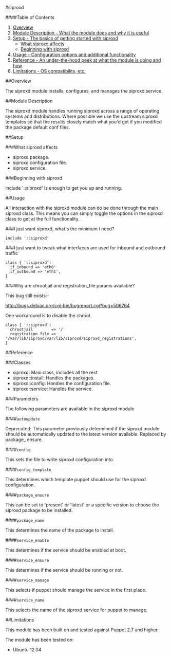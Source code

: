 #siproxd

####Table of Contents

1. [Overview](#overview)
2. [Module Description - What the module does and why it is useful](#module-description)
3. [Setup - The basics of getting started with siproxd](#setup)
    * [What siproxd affects](#what-siproxd-affects)
    * [Beginning with siproxd](#beginning-with-siproxd)
4. [Usage - Configuration options and additional functionality](#usage)
5. [Reference - An under-the-hood peek at what the module is doing and how](#reference)
5. [Limitations - OS compatibility, etc.](#limitations)

##Overview

The siproxd module installs, configures, and manages the siproxd service.

##Module Description

The siproxd module handles running siproxd across a range of operating systems and
distributions.  Where possible we use the upstream siproxd templates so that the
results closely match what you'd get if you modified the package default conf
files.

##Setup

###What siproxd affects

* siproxd package.
* siproxd configuration file.
* siproxd service.

###Beginning with siproxd

include '::siproxd' is enough to get you up and running.

##Usage

All interaction with the siproxd module can do be done through the main siproxd class.
This means you can simply toggle the options in the siproxd class to get at the
full functionality.

###I just want siproxd, what's the minimum I need?

```puppet
include '::siproxd'
```

###I just want to tweak what interfaces are used for inbound and outbound traffic

```puppet
class { '::siproxd':
  if_inbound => 'eth0'
  if_outbound => 'eth1',
}
```

###Why are chrootjail and registration_file params available?

This bug still exists:-

http://bugs.debian.org/cgi-bin/bugreport.cgi?bug=506764

One workaround is to disable the chroot.

```puppet
class { '::siproxd':
  chrootjail        => '/'
  registration_file => '/var/lib/siproxd/var/lib/siproxd/siproxd_registrations',
}
```

##Reference

###Classes

* siproxd: Main class, includes all the rest.
* siproxd::install: Handles the packages.
* siproxd::config: Handles the configuration file.
* siproxd::service: Handles the service.

###Parameters

The following parameters are available in the siproxd module

####`autoupdate`

Deprecated: This parameter previously determined if the siproxd module should be
automatically updated to the latest version available.  Replaced by package\_
ensure.

####`config`

This sets the file to write siproxd configuration into.

####`config_template`

This determines which template puppet should use for the siproxd configuration.

####`package_ensure`

This can be set to 'present' or 'latest' or a specific version to choose the
siproxd package to be installed.

####`package_name`

This determines the name of the package to install.

####`service_enable`

This determines if the service should be enabled at boot.

####`service_ensure`

This determines if the service should be running or not.

####`service_manage`

This selects if puppet should manage the service in the first place.

####`service_name`

This selects the name of the siproxd service for puppet to manage.


##Limitations

This module has been built on and tested against Puppet 2.7 and higher.

The module has been tested on:

* Ubuntu 12.04


